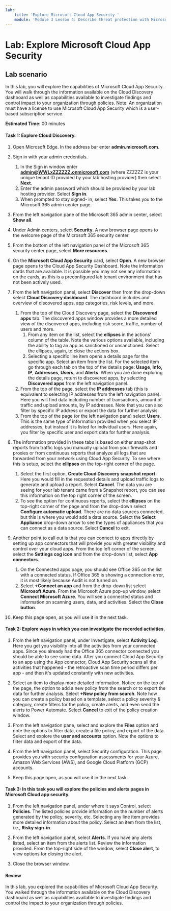 ```yaml
---
lab:
    title: 'Explore Microsoft Cloud App Security '
    module: 'Module 3 Lesson 4: Describe threat protection with Microsoft 365 Defender'
---
```



# Lab: Explore Microsoft Cloud App Security

## Lab scenario
In this lab, you will explore the capabilities of Microsoft Cloud App Security.  You will walk through the information available on the Cloud Discovery dashboard as well as capabilities available to investigate findings and control impact to your organization through policies.  Note:  An organization must have a license to use Microsoft Cloud App Security which is a user-based subscription service. 

**Estimated Time**: 00 minutes

#### Task 1: Explore Cloud Discovery.

1.	Open Microsoft Edge. In the address bar enter **admin.microsoft.com**.

1. Sign in with your admin credentials.
    1. In the Sign in window enter **admin@WWLxZZZZZZ.onmicrosoft.com** (where ZZZZZZ is your unique tenant ID provided by your lab hosting provider) then select **Next**.
    1. Enter the admin password which should be provided by your lab hosting provider. Select **Sign in**.
    1. When prompted to stay signed- in, select **Yes**. This takes you to the Microsoft 365 admin center page.

1. From the left navigation pane of the Microsoft 365 admin center, select **Show all**.

1. Under Admin centers, select **Security**.  A new browser page opens to the welcome page of the Microsoft 365 security center.  

1. From the bottom of the left navigation panel of the Microsoft 365 security center page, select **More resources**.

1. On the **Microsoft Cloud App Security** card, select **Open**.  A new browser page opens to the Cloud App Security Dashboard.  Note the information cards that are available.  It is possible you may not see any information on the cards, as this is a preconfigured lab tenant environment that has not been actively used.  

1. From the left navigation panel, select **Discover** then from the drop-down select **Cloud Discovery dashboard**.  The dashboard includes and overview of discovered apps, app categories, risk levels, and more.  
    1. From the top of the Cloud Discovery page, select the **Discovered apps** tab.  The discovered apps window provides a more detailed view of the discovered apps, including risk score, traffic, number of users and more.
        1. From any item on the list, select the **ellipses** in the actions’ column of the table.  Note the various options available, including the ability to tag an app as sanctioned or unsanctioned.  Select the ellipses, again, to close the actions box.
        1. Selecting a specific line item opens a details page for the specific app.  Select an item from the list.  For the selected item go through each tab on the top of the details page:  **Usage**, **Info, IP**, **Addresses**, **Users**, and **Alerts**. When you are done exploring the details page, return to discovered apps, by selecting **Discovered apps** from the left navigation panel.
    1. From the top of the page, select the **IP addresses** tab (this is equivalent to selecting IP addresses from the left navigation pane).  Here you will find data including number of transactions, amount of traffic and upload amounts, by IP addresses.  Note that you can also filter by specific IP address or export the data for further analysis.
    1. From the top of the page (or the left navigation pane) select **Users**.  This is the same type of information provided when you select IP addresses, but instead it is listed for individual users.  Here again, you filter by specific user and export data for further analysis.

1. The information provided in these tabs is based on either snap-shot reports from traffic logs you manually upload from your firewalls and proxies or from continuous reports that analyze all logs that are forwarded from your network using Cloud App Security.  To see where this is setup, select the **ellipses** on the top-right corner of the page.
    1. Select the first option, **Create Cloud Discovery snapshot report**. Here you would fill in the requested details and upload traffic logs to generate and upload a report.  Select **Cancel**.  The data you are seeing for your lab tenant came from a Snapshot report, you can see this information on the top right corner of the screen.
    1. To see the option for continuous reports, select the **ellipses** on the top-right corner of the page and from the drop-down select **Configure automatic upload**.  There are no data sources connected, but this is where you would add a data source. Select the **Select Appliance** drop-down arrow to see the types of appliances that you can connect as a data source.  Select **Cancel** to exit.

1. Another point to call out is that you can connect to apps directly by setting up app connectors that will provide you with greater visibility and control over your cloud apps. From the top left corner of the screen, select the **Settings cog icon** and from the drop-down list, select **App connectors**.  
    1. On the Connected apps page, you should see Office 365 on the list with a connected status.  If Office 365 is showing a connection error, it is most likely because Audit is not turned on.
    1. Select **+Connect an app** and from the drop-down list select **Microsoft Azure**.  From the Microsoft Azure pop-up window, select **Connect Microsoft Azure**.  You will see a connected status and information on scanning users, data, and activities.  Select the **Close button**.

1. Keep this page open, as you will use it in the next task.

#### Task 2: Explore ways in which you can investigate the recorded activities.

1. From the left navigation panel, under Investigate, select **Activity Log**.  Here you get you visibility into all the activities from your connected apps.   Since you already had the Office 365 connector connected you should be able to see some data. After you connect Cloud App Security to an app using the App connector, Cloud App Security scans all the activities that happened - the retroactive scan time period differs per app - and then it's updated constantly with new activities.  

1. Select an item to display more detailed information. Notice on the top of the page, the option to add a new policy from the search or to export the data for further analysis.  Select **+New policy from search**.  Note how you can create a policy based on a template, select a policy severity & category, create filters for the policy, create alerts, and even send the alerts to Power Automate.  Select **Cancel** to exit of the policy creation window.

1. From the left navigation pane, select and explore the **Files** option and note the options to filter data, create a file policy, and export of the data.  Select and explore the **user and accounts** option.  Note the options to filter data and export of the data.

1. From the left navigation panel, select Security configuration. This page provides you with security configuration assessments for your Azure, Amazon Web Services (AWS), and Google Cloud Platform (GCP) accounts.

1. Keep this page open, as you will use it in the next task.


#### Task 3: In this task you will explore the policies and alerts pages in Microsoft Cloud app security.

1. From the left navigation panel, under where it says Control, select **Policies**.  The listed policies provide information on the number of alerts generated by the policy, severity, etc. Selecting any line item provides more detailed information about the policy. Select an item from the list, i.e., **Risky sign-in**.  

1. From the left navigation panel, select **Alerts**.  If you have any alerts listed, select an item from the alerts list. Review the information provided.  From the top-right side of the window, select **Close alert**, to view options for closing the alert.  

1. Close the browser window.

#### Review
In this lab, you explored the capabilities of Microsoft Cloud App Security.  You walked through the information available on the Cloud Discovery dashboard as well as capabilities available to investigate findings and control the impact to your organization through policies.